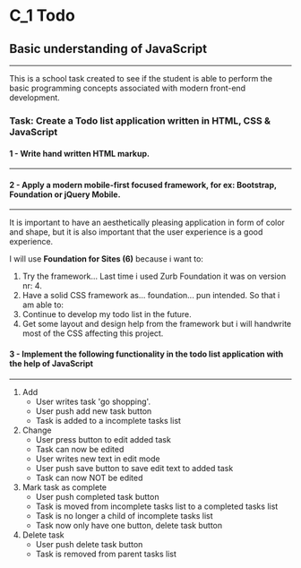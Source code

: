 # C_1 Todo
## Basic understanding of JavaScript
------

This is a school task created to see if the student is able to perform the basic programming concepts associated with modern front-end development.

### Task: Create a Todo list application written in HTML, CSS & JavaScript
#### 1 - Write hand written HTML markup.
---

#### 2 - Apply a modern mobile-first focused framework, for ex: Bootstrap, Foundation or jQuery Mobile.
---
It is important to have an aesthetically pleasing application in form of color and shape, but it is also important that the user experience is a good experience.

  I will use **Foundation for Sites (6)** because i want to:

  1. Try the framework... Last time i used Zurb Foundation it was on version nr: 4.
  2. Have a solid CSS framework as... foundation... pun intended. So that i am able to:
  3. Continue to develop my todo list in the future.
  4. Get some layout and design help from the framework but i will handwrite most of the CSS affecting this project.

#### 3 - Implement the following functionality in the todo list application with the help of JavaScript
---
  1. Add
      * User writes task 'go shopping'.
      * User push add new task button
      * Task is added to a incomplete tasks list
  2. Change
      * User press button to edit added task
      * Task can now be edited
      * User writes new text in edit mode
      * User push save button to save edit text to added task
      * Task can now NOT be edited
  3. Mark task as complete
      * User push completed task button
      * Task is moved from incomplete tasks list to a completed tasks list
      * Task is no longer a child of incomplete tasks list
      * Task now only have one button, delete task button
  4. Delete task
      * User push delete task button
      * Task is removed from parent tasks list
